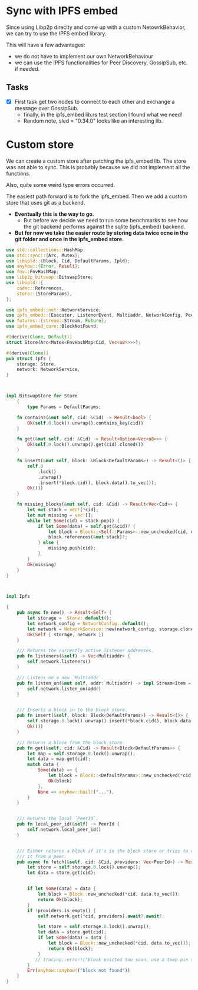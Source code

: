 # Sync with IPFS embed

Since using Libp2p direclty and come up with a custom NetowrkBehavior, we can try to use the IPFS embed library. 

This will have a few advantages:

- we do not have to implement our own NetworkBehaviour
- we can use the IPFS functionalities for Peer Discovery, GossipSub, etc. if needed. 


## Tasks
- [x] First task get two nodes to connect to each other and exchange a message over GossipSub.
    - finally, in the ipfs_embed lib.rs test section I found what we need!
    - Random note, sled = "0.34.0" looks like an interesting lib.


# Custom store 

We can create a custom store after patching the ipfs_embed lib. 
The store was not able to sync. This is probably because we did not implement all the functions. 

Also, quite some weird type errors occurred. 

The easiest path forward is to fork the ipfs_embed. Then we add a custom store that uses git as a backend.

- **Eventually this is the way to go.**
  - But before we decide we need to run some benchmarks to see how the git backend performs against the sqlite (ipfs_embed) backend.
- **But for now we take the easier route by storing data twice ocne in the git folder and once in the ipfs_embed store.**

```rust 
use std::collections::HashMap;
use std::sync::{Arc, Mutex};
use libipld::{Block, Cid, DefaultParams, Ipld};
use anyhow::{Error, Result};
use fnv::FnvHashMap;
use libp2p_bitswap::BitswapStore;
use libipld::{
    codec::References,
    store::{StoreParams},
};

use ipfs_embed::net::NetworkService;
use ipfs_embed::{Executor, ListenerEvent, Multiaddr, NetworkConfig, PeerId, TempPin};
use futures::{stream::Stream, Future};
use ipfs_embed_core::BlockNotFound;

#[derive(Clone, Default)]
struct Store(Arc<Mutex<FnvHashMap<Cid, Vec<u8>>>>);

#[derive(Clone)]
pub struct Ipfs {
    storage: Store,
    network: NetworkService,
}



impl BitswapStore for Store
    {
        type Params = DefaultParams;

    fn contains(&mut self, cid: &Cid) -> Result<bool> {
        Ok(self.0.lock().unwrap().contains_key(cid))
    }

    fn get(&mut self, cid: &Cid) -> Result<Option<Vec<u8>>> {
        Ok(self.0.lock().unwrap().get(cid).cloned())
    }

    fn insert(&mut self, block: &Block<DefaultParams>) -> Result<()> {
        self.0
            .lock()
            .unwrap()
            .insert(*block.cid(), block.data().to_vec());
        Ok(())
    }

    fn missing_blocks(&mut self, cid: &Cid) -> Result<Vec<Cid>> {
        let mut stack = vec![*cid];
        let mut missing = vec![];
        while let Some(cid) = stack.pop() {
            if let Some(data) = self.get(&cid)? {
                let block = Block::<Self::Params>::new_unchecked(cid, data);
                block.references(&mut stack)?;
            } else {
                missing.push(cid);
            }
        }
        Ok(missing)
    }
}



impl Ipfs

{
    pub async fn new() -> Result<Self> {
        let storage =  Store::default();
        let network_config = NetworkConfig::default();
        let network = NetworkService::new(network_config, storage.clone(), Executor::new()).await?;
        Ok(Self { storage, network })
    }

    /// Returns the currently active listener addresses.
    pub fn listeners(&self) -> Vec<Multiaddr> {
        self.network.listeners()
    }

    /// Listens on a new `Multiaddr`.
    pub fn listen_on(&mut self, addr: Multiaddr) -> impl Stream<Item = ListenerEvent> {
        self.network.listen_on(addr)
    }


    /// Inserts a block in to the block store.
    pub fn insert(&self, block: Block<DefaultParams>) -> Result<()> {
        self.storage.0.lock().unwrap().insert(*block.cid(), block.data().to_vec());
        Ok(())
    }

    /// Returns a block from the block store.
    pub fn get(&self, cid: &Cid) -> Result<Block<DefaultParams>> {
        let map = self.storage.0.lock().unwrap();
        let data = map.get(cid);
        match data {
            Some(data) => {
                let block = Block::<DefaultParams>::new_unchecked(*cid, data.to_vec());
                Ok(block)
            },
            None => anyhow::bail!("..."),
        }
    }


    /// Returns the local `PeerId`.
    pub fn local_peer_id(&self) -> PeerId {
        self.network.local_peer_id()
    }


    /// Either returns a block if it's in the block store or tries to retrieve
    /// it from a peer.
    pub async fn fetch(&self, cid: &Cid, providers: Vec<PeerId>) -> Result<Block<DefaultParams>> {
        let store = self.storage.0.lock().unwrap();
        let data = store.get(cid);


        if let Some(data) = data {
            let block = Block::new_unchecked(*cid, data.to_vec());
            return Ok(block);
        }
        if !providers.is_empty() {
            self.network.get(*cid, providers).await?.await?;

            let store = self.storage.0.lock().unwrap();
            let data = store.get(cid);
            if let Some(data) = data {
                let block = Block::new_unchecked(*cid, data.to_vec());
                return Ok(block);
            }
           // tracing::error!("block evicted too soon. use a temp pin to keep the block around.");
        }
        Err(anyhow::anyhow!("block not found"))
    }
}



```
